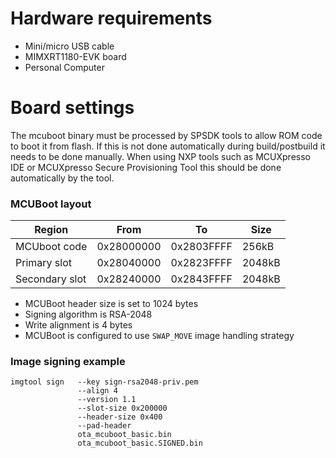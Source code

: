 Hardware requirements
=====================
- Mini/micro USB cable
- MIMXRT1180-EVK board
- Personal Computer

Board settings
============
The mcuboot binary must be processed by SPSDK tools to allow
ROM code to boot it from flash. If this is not done automatically
during build/postbuild it needs to be done manually.
When using NXP tools such as MCUXpresso IDE or MCUXpresso Secure Provisioning Tool
this should be done automatically by the tool.


### MCUBoot layout

| Region         | From       | To         | Size   |
|----------------|------------|------------|--------|
| MCUboot code   | 0x28000000 | 0x2803FFFF | 256kB  |
| Primary slot   | 0x28040000 | 0x2823FFFF | 2048kB |
| Secondary slot | 0x28240000 | 0x2843FFFF | 2048kB |

- MCUBoot header size is set to 1024 bytes
- Signing algorithm is RSA-2048
- Write alignment is 4 bytes
- MCUBoot is configured to use `SWAP_MOVE` image handling strategy


### Image signing example

    imgtool sign   --key sign-rsa2048-priv.pem
                   --align 4
                   --version 1.1
                   --slot-size 0x200000
                   --header-size 0x400
                   --pad-header
                   ota_mcuboot_basic.bin
                   ota_mcuboot_basic.SIGNED.bin

